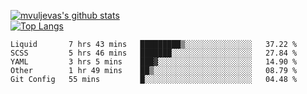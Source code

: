 [![mvuljevas's github stats](https://github-readme-stats.vercel.app/api?username=mvuljevas&show_icons=true&theme=dracula)](https://www.mvuljevas.com)
<br>
[![Top Langs](https://github-readme-stats.vercel.app/api/top-langs/?username=mvuljevas&theme=dracula)](https://www.mvuljevas.com)

<!--START_SECTION:waka-->
```text
Liquid       7 hrs 43 mins   █████████▒░░░░░░░░░░░░░░░   37.22 % 
SCSS         5 hrs 46 mins   ███████░░░░░░░░░░░░░░░░░░   27.84 % 
YAML         3 hrs 5 mins    ███▓░░░░░░░░░░░░░░░░░░░░░   14.90 % 
Other        1 hr 49 mins    ██▒░░░░░░░░░░░░░░░░░░░░░░   08.79 % 
Git Config   55 mins         █░░░░░░░░░░░░░░░░░░░░░░░░   04.48 % 
```
<!--END_SECTION:waka-->
